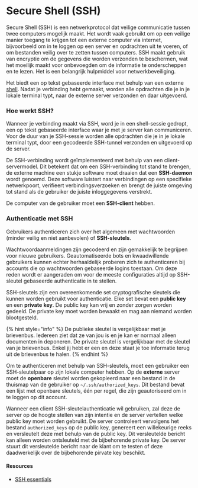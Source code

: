 # Secure Shell (SSH)

Secure Shell (SSH) is een netwerkprotocol dat veilige communicatie tussen twee computers mogelijk maakt. Het wordt vaak gebruikt om op een veilige manier toegang te krijgen tot een externe computer via internet, bijvoorbeeld om in te loggen op een server en opdrachten uit te voeren, of om bestanden veilig over te zetten tussen computers. SSH maakt gebruik van encryptie om de gegevens die worden verzonden te beschermen, wat het moeilijk maakt voor onbevoegden om de informatie te onderscheppen en te lezen. Het is een belangrijk hulpmiddel voor netwerkbeveiliging.

Het biedt een op tekst gebaseerde interface met behulp van een externe [shell](../wat-is-een-shell.md). Nadat je verbinding hebt gemaakt, worden alle opdrachten die je in je lokale terminal typt, naar de externe server verzonden en daar uitgevoerd.

### Hoe werkt SSH?

Wanneer je verbinding maakt via SSH, word je in een shell-sessie gedropt, een op tekst gebaseerde interface waar je met je server kan communiceren. Voor de duur van je SSH-sessie worden alle opdrachten die je in je lokale terminal typt, door een gecodeerde SSH-tunnel verzonden en uitgevoerd op de server.

De SSH-verbinding wordt geïmplementeerd met behulp van een client-servermodel. Dit betekent dat om een SSH-verbinding tot stand te brengen, de externe machine een stukje software moet draaien dat een **SSH-daemon** wordt genoemd. Deze software luistert naar verbindingen op een specifieke netwerkpoort, verifieert verbindingsverzoeken en brengt de juiste omgeving tot stand als de gebruiker de juiste inloggegevens verstrekt.

De computer van de gebruiker moet een **SSH-client** hebben.

### Authenticatie met SSH

Gebruikers authenticeren zich over het algemeen met wachtwoorden (minder veilig en niet aanbevolen) of **SSH-sleutels**.

Wachtwoordaanmeldingen zijn gecodeerd en zijn gemakkelijk te begrijpen voor nieuwe gebruikers. Geautomatiseerde bots en kwaadwillende gebruikers kunnen echter herhaaldelijk proberen zich te authenticeren bij accounts die op wachtwoorden gebaseerde logins toestaan. Om deze reden wordt er aangeraden om voor de meeste configuraties altijd op SSH-sleutel gebaseerde authenticatie in te stellen.

SSH-sleutels zijn een overeenkomende set cryptografische sleutels die kunnen worden gebruikt voor authenticatie. Elke set bevat een **public key** en een **private** **key**. De public key kan vrij en zonder zorgen worden gedeeld. De private key moet worden bewaakt en mag aan niemand worden blootgesteld.

{% hint style="info" %}
De publieke sleutel is vergelijkbaar met je brievenbus. Iedereen ziet dat ze van jou is en je kan er normaal alleen documenten in deponeren. De private sleutel is vergelijkbaar met de sleutel van je brievenbus. Enkel jij hebt er een en deze staat je toe informatie terug uit de brievenbus te halen.
{% endhint %}

Om te authenticeren met behulp van SSH-sleutels, moet een gebruiker een SSH-sleutelpaar op zijn lokale computer hebben. Op de **externe** server moet de **openbare** sleutel worden gekopieerd naar een bestand in de thuismap van de gebruiker op `~/.ssh/authorized_keys`. Dit bestand bevat een lijst met openbare sleutels, één per regel, die zijn geautoriseerd om in te loggen op dit account.

Wanneer een client SSH-sleutelauthenticatie wil gebruiken, zal deze de server op de hoogte stellen van zijn intentie en de server vertellen welke public key moet worden gebruikt. De server controleert vervolgens het bestand `authorized_keys` op de public key, genereert een willekeurige reeks en versleutelt deze met behulp van de public key. Dit versleutelde bericht kan alleen worden ontsleuteld met de bijbehorende private key. De server stuurt dit versleutelde bericht naar de klant om te testen of deze daadwerkelijk over de bijbehorende pirvate key beschikt.

#### Resources

* [SSH essentials](https://www.digitalocean.com/community/tutorials/ssh-essentials-working-with-ssh-servers-clients-and-keys#client-side-configuration-options)
